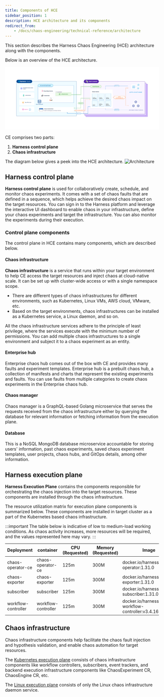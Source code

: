 ```yaml
---
title: Components of HCE
sidebar_position: 1
description: HCE architecture and its components
redirect_from:
	- /docs/chaos-engineering/technical-reference/architecture
---
```

This section describes the Harness Chaos Engineering (HCE) architecture along with the components.

Below is an overview of the HCE architecture.

![Overview](./static/architecture/overview.png)

CE comprises two parts:

1. **Harness control plane**
2. **Chaos infrastructure**

The diagram below gives a peek into the HCE architecture.
![Architecture](./static/architecture/hce-architecture.png)

## Harness control plane

**Harness control plane** is used for collaboratively create, schedule, and monitor chaos experiments. It comes with a set of chaos faults that are defined in a sequence, which helps achieve the desired chaos impact on the target resources. You can sign in to the Harness platform and leverage the interactive UI dashboard to enable chaos in your infrastructure, define your chaos experiments and target the infrastructure. You can also monitor the experiments during their execution.

### Control plane components

The control plane in HCE contains many components, which are described below.

#### Chaos infrastructure

**Chaos infrastructure** is a service that runs within your target environment to help CE access the target resources and inject chaos at cloud-native scale. It can be set up with cluster-wide access or with a single namespace scope.

- There are different types of chaos infrastructures for different environments, such as Kubernetes, Linux VMs, AWS cloud, VMware, etc.
- Based on the target environments, chaos infrastructures can be installed as a Kubernetes service, a Linux daemon, and so on.

All the chaos infrastructure services adhere to the principle of least privilege, where the services execute with the minimum number of permissions. You can add multiple chaos infrastructures to a single environment and subject it to a chaos experiment as an entity.

#### Enterprise hub

Enterprise chaos hub comes out of the box with CE and provides many faults and experiment templates. Enterprise hub is a prebuilt chaos hub, a collection of manifests and charts that represent the existing experiments and faults. You can use faults from multiple categories to create chaos experiments in the Enterprise chaos hub.

#### Chaos manager

Chaos manager is a GraphQL-based Golang microservice that serves the requests received from the chaos infrastructure either by querying the database for relevant information or fetching information from the execution plane.

#### Database

This is a NoSQL MongoDB database microservice accountable for storing users' information, past chaos experiments, saved chaos experiment templates, user projects, chaos hubs, and GitOps details, among other information.

## Harness execution plane

**Harness Execution Plane** contains the components responsible for orchestrating the chaos injection into the target resources. These components are installed through the chaos infrastructure. 

The resource utilization matrix for execution plane components is summarized below. These components are installed in target cluster as a part of the Kubernetes based chaos infrastructure.

:::important
The table below is indicative of low to medium-load working conditions. As chaos activity increases, more resources will be required, and the values represented here may vary.
:::

| Deployment          | container           | CPU (Requested) | Memory (Requested) | Image                                               |
|---------------------|---------------------|-----------------|--------------------|-----------------------------------------------------|
| chaos-operator-ce   | chaos-operator-ce   | 125m            | 300M               | docker.io/harness/chaos-operator:1.31.0             |
| chaos-exporter      | chaos-exporter      | 125m            | 300M               | docker.io/harness/chaos-exporter:1.31.0             |
| subscriber          | subscriber          | 125m            | 300M               | docker.io/harness/chaos-subscriber:1.31.0           |
| workflow-controller | workflow-controller | 125m            | 300M               | docker.io/harness/chaos-workflow-controller:v3.4.16 |

## Chaos infrastructure

Chaos infrastructure components help facilitate the chaos fault injection and hypothesis validation, and enable chaos automation for target resources.

The [Kubernetes execution plane](/docs/chaos-engineering/features/chaos-infrastructure/kubernetes.md) consists of chaos infrastructure components like workflow controllers, subscribers, event trackers, and backend execution infrastructure components like ChaosExperiment CR, ChaosEngine CR, etc.

The [Linux execution plane](/docs/chaos-engineering/features/chaos-infrastructure/linux-components.md) consists of only the Linux chaos infrastructure daemon service.
